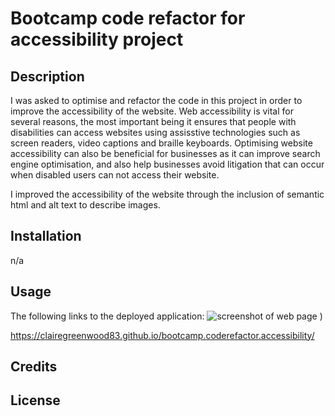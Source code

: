 # Bootcamp code refactor for accessibility project

## Description

I was asked to optimise and refactor the code in this project in order to improve the accessibility of the website. Web accessibility is vital for several reasons, the most important being it ensures that people with disabilities can access websites using assisstive technologies such as screen readers, video captions and braille keyboards. Optimising website accessibility can also be beneficial for businesses as it can improve search engine optimisation, and also help businesses avoid litigation that can occur when disabled users can not access their website.

I improved the accessibility of the website through the inclusion of semantic html and alt text to describe images.

## Installation

n/a

## Usage 

The following links to the deployed application:
![screenshot of web page )](https://user-images.githubusercontent.com/118351853/205641866-43984c6c-306f-443a-ae11-39b072fba326.png)

https://clairegreenwood83.github.io/bootcamp.coderefactor.accessibility/

## Credits

## License 
